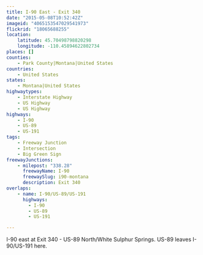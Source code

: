 ```yaml
---
title: I-90 East - Exit 340
date: "2015-05-08T10:52:42Z"
imageid: "4065153547029541973"
flickrid: "18065688255"
location:
    latitude: 45.70498798820298
    longitude: -110.45894622802734
places: []
counties:
    - Park County|Montana|United States
countries:
    - United States
states:
    - Montana|United States
highwaytypes:
    - Interstate Highway
    - US Highway
    - US Highway
highways:
    - I-90
    - US-89
    - US-191
tags:
    - Freeway Junction
    - Intersection
    - Big Green Sign
freewayJunctions:
    - milepost: "338.28"
      freewayName: I-90
      freewaySlug: i90-montana
      description: Exit 340
overlaps:
    - name: I-90/US-89/US-191
      highways:
        - I-90
        - US-89
        - US-191

---
```

I-90 east at Exit 340 - US-89 North/White Sulphur Springs.  US-89 leaves I-90/US-191 here.